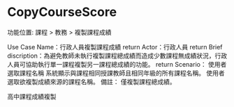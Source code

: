 CopyCourseScore
===============
功能位置:
課程 > 教務 > 複製課程成績

Use Case Name：行政人員複製課程成績  return
Actor：行政人員  return
Brief discription：為避免教師未執行複製課程總成績而造成少數課程無成績狀況，行政人員可協助執行單一課程複製另一課程總成績的功能。  return
Scenario：
使用者選取課程名稱
系統顯示與課程相同授課教師且相同年級的所有課程名稱。
使用者選取欲複製成績來源的課程名稱。
備註：
僅複製課程總成績。

高中課程成績複製
